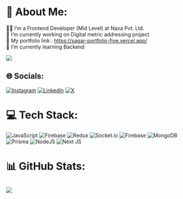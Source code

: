 # 💫 About Me:
👨‍💻 I’m a Frontend Developer (Mid Level) at Naxa Pvt. Ltd.<br> 🔭 I’m currently working on Digital metric addressing project<br>💼 My portfolio link : https://sagar-portfolio-five.vercel.app/<br>🌱 I’m currently learning Backend

[![](https://visitcount.itsvg.in/api?id=developer123sagar&icon=7&color=1)](https://visitcount.itsvg.in)

## 🌐 Socials:
[![Instagram](https://img.shields.io/badge/Instagram-%23E4405F.svg?logo=Instagram&logoColor=white)](https://www.instagram.com/saggu.thakuri/) [![LinkedIn](https://img.shields.io/badge/LinkedIn-%230077B5.svg?logo=linkedin&logoColor=white)](https://www.linkedin.com/in/sagar-chand/) [![X](https://img.shields.io/badge/X-black.svg?logo=X&logoColor=white)](https://x.com/sagarch26110006) 

# 💻 Tech Stack:
![JavaScript](https://img.shields.io/badge/javascript-%23323330.svg?style=for-the-badge&logo=javascript&logoColor=%23F7DF1E) ![Firebase](https://img.shields.io/badge/firebase-%23039BE5.svg?style=for-the-badge&logo=firebase) ![Redux](https://img.shields.io/badge/redux-%23593d88.svg?style=for-the-badge&logo=redux&logoColor=white) ![Socket.io](https://img.shields.io/badge/Socket.io-black?style=for-the-badge&logo=socket.io&badgeColor=010101) ![Firebase](https://img.shields.io/badge/firebase-a08021?style=for-the-badge&logo=firebase&logoColor=ffcd34) ![MongoDB](https://img.shields.io/badge/MongoDB-%234ea94b.svg?style=for-the-badge&logo=mongodb&logoColor=white) ![Prisma](https://img.shields.io/badge/Prisma-3982CE?style=for-the-badge&logo=Prisma&logoColor=white) ![NodeJS](https://img.shields.io/badge/node.js-6DA55F?style=for-the-badge&logo=node.js&logoColor=white) ![Next JS](https://img.shields.io/badge/Next-black?style=for-the-badge&logo=next.js&logoColor=white)
# 📊 GitHub Stats:
![](https://github-readme-streak-stats.herokuapp.com/?user=developer123sagar&theme=blue-green&hide_border=false)<br/>
---
